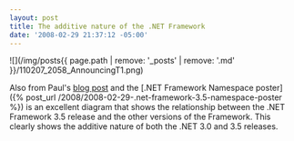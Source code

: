 ```yaml
---
layout: post
title: The additive nature of the .NET Framework
date: '2008-02-29 21:37:12 -05:00'
---
```


![](/img/posts{{ page.path | remove: '_posts' | remove: '.md' }}/110207_2058_AnnouncingT1.png)

Also from Paul's [blog post](http://blogs.msdn.com/pandrew/archive/2007/11/02/announcing-the-net-framework-3-5-commonly-used-types-and-namespaces-poster.aspx) and the [.NET Framework Namespace poster]({% post_url /2008/2008-02-29-.net-framework-3.5-namespace-poster %}) is an excellent diagram that shows the relationship between the .NET Framework 3.5 release and the other versions of the Framework. This clearly shows the additive nature of both the .NET 3.0 and 3.5 releases.
